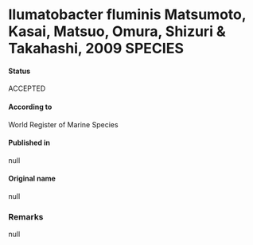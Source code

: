 # Ilumatobacter fluminis Matsumoto, Kasai, Matsuo, Omura, Shizuri & Takahashi, 2009 SPECIES

#### Status
ACCEPTED

#### According to
World Register of Marine Species

#### Published in
null

#### Original name
null

### Remarks
null